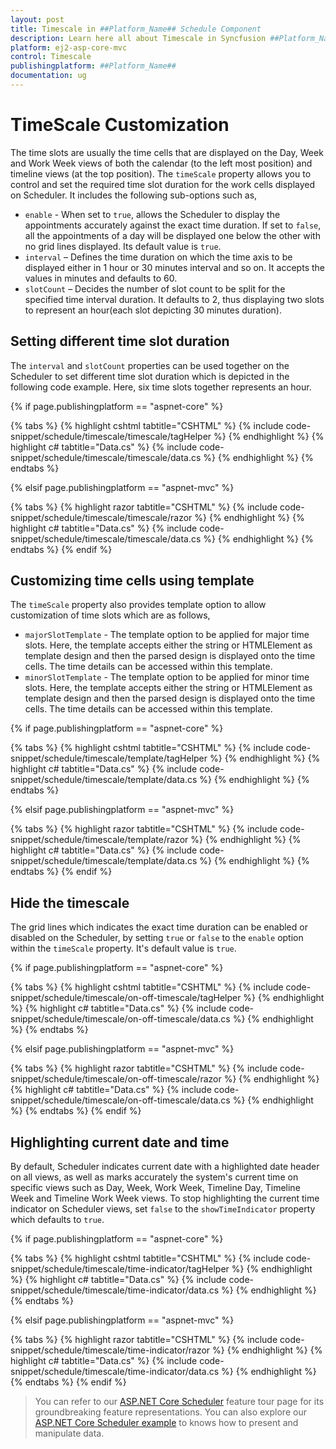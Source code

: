 ```yaml
---
layout: post
title: Timescale in ##Platform_Name## Schedule Component
description: Learn here all about Timescale in Syncfusion ##Platform_Name## Schedule component and more.
platform: ej2-asp-core-mvc
control: Timescale
publishingplatform: ##Platform_Name##
documentation: ug
---
```



# TimeScale Customization

The time slots are usually the time cells that are displayed on the Day, Week and Work Week views of both the calendar (to the left most position) and timeline views (at the top position). The `timeScale` property allows you to control and set the required time slot duration for the work cells displayed on Scheduler. It includes the following sub-options such as,

* `enable` - When set to `true`, allows the Scheduler to display the appointments accurately against the exact time duration. If set to `false`, all the appointments of a day will be displayed one below the other with no grid lines displayed. Its default value is `true`.
* `interval` – Defines the time duration on which the time axis to be displayed either in 1 hour or 30 minutes interval and so on. It accepts the values in minutes and defaults to 60.
* `slotCount` – Decides the number of slot count to be split for the specified time interval duration. It defaults to 2, thus displaying two slots to represent an hour(each slot depicting 30 minutes duration).

## Setting different time slot duration

The `interval` and `slotCount` properties can be used together on the Scheduler to set different time slot duration which is depicted in the following code example. Here, six time slots together represents an hour.

{% if page.publishingplatform == "aspnet-core" %}

{% tabs %}
{% highlight cshtml tabtitle="CSHTML" %}
{% include code-snippet/schedule/timescale/timescale/tagHelper %}
{% endhighlight %}
{% highlight c# tabtitle="Data.cs" %}
{% include code-snippet/schedule/timescale/timescale/data.cs %}
{% endhighlight %}
{% endtabs %}

{% elsif page.publishingplatform == "aspnet-mvc" %}

{% tabs %}
{% highlight razor tabtitle="CSHTML" %}
{% include code-snippet/schedule/timescale/timescale/razor %}
{% endhighlight %}
{% highlight c# tabtitle="Data.cs" %}
{% include code-snippet/schedule/timescale/timescale/data.cs %}
{% endhighlight %}
{% endtabs %}
{% endif %}



## Customizing time cells using template

The `timeScale` property also provides template option to allow customization of time slots which are as follows,

* `majorSlotTemplate` - The template option to be applied for major time slots. Here, the template accepts either the string or HTMLElement as template design and then the parsed design is displayed onto the time cells. The time details can be accessed within this template.
* `minorSlotTemplate` - The template option to be applied for minor time slots. Here, the template accepts either the string or HTMLElement as template design and then the parsed design is displayed onto the time cells. The time details can be accessed within this template.

{% if page.publishingplatform == "aspnet-core" %}

{% tabs %}
{% highlight cshtml tabtitle="CSHTML" %}
{% include code-snippet/schedule/timescale/template/tagHelper %}
{% endhighlight %}
{% highlight c# tabtitle="Data.cs" %}
{% include code-snippet/schedule/timescale/template/data.cs %}
{% endhighlight %}
{% endtabs %}

{% elsif page.publishingplatform == "aspnet-mvc" %}

{% tabs %}
{% highlight razor tabtitle="CSHTML" %}
{% include code-snippet/schedule/timescale/template/razor %}
{% endhighlight %}
{% highlight c# tabtitle="Data.cs" %}
{% include code-snippet/schedule/timescale/template/data.cs %}
{% endhighlight %}
{% endtabs %}
{% endif %}



## Hide the timescale

The grid lines which indicates the exact time duration can be enabled or disabled on the Scheduler, by setting `true` or `false` to the `enable` option within the `timeScale` property. It's default value is `true`.

{% if page.publishingplatform == "aspnet-core" %}

{% tabs %}
{% highlight cshtml tabtitle="CSHTML" %}
{% include code-snippet/schedule/timescale/on-off-timescale/tagHelper %}
{% endhighlight %}
{% highlight c# tabtitle="Data.cs" %}
{% include code-snippet/schedule/timescale/on-off-timescale/data.cs %}
{% endhighlight %}
{% endtabs %}

{% elsif page.publishingplatform == "aspnet-mvc" %}

{% tabs %}
{% highlight razor tabtitle="CSHTML" %}
{% include code-snippet/schedule/timescale/on-off-timescale/razor %}
{% endhighlight %}
{% highlight c# tabtitle="Data.cs" %}
{% include code-snippet/schedule/timescale/on-off-timescale/data.cs %}
{% endhighlight %}
{% endtabs %}
{% endif %}



## Highlighting current date and time

By default, Scheduler indicates current date with a highlighted date header on all views, as well as marks accurately the system's current time on specific views such as Day, Week, Work Week, Timeline Day, Timeline Week and Timeline Work Week views. To stop highlighting the current time indicator on Scheduler views, set `false` to the `showTimeIndicator` property which defaults to `true`.

{% if page.publishingplatform == "aspnet-core" %}

{% tabs %}
{% highlight cshtml tabtitle="CSHTML" %}
{% include code-snippet/schedule/timescale/time-indicator/tagHelper %}
{% endhighlight %}
{% highlight c# tabtitle="Data.cs" %}
{% include code-snippet/schedule/timescale/time-indicator/data.cs %}
{% endhighlight %}
{% endtabs %}

{% elsif page.publishingplatform == "aspnet-mvc" %}

{% tabs %}
{% highlight razor tabtitle="CSHTML" %}
{% include code-snippet/schedule/timescale/time-indicator/razor %}
{% endhighlight %}
{% highlight c# tabtitle="Data.cs" %}
{% include code-snippet/schedule/timescale/time-indicator/data.cs %}
{% endhighlight %}
{% endtabs %}
{% endif %}



> You can refer to our [ASP.NET Core Scheduler](https://www.syncfusion.com/aspnet-core-ui-controls/scheduler) feature tour page for its groundbreaking feature representations. You can also explore our [ASP.NET Core Scheduler example](https://ej2.syncfusion.com/aspnetcore/Schedule/Overview#/material) to knows how to present and manipulate data.
